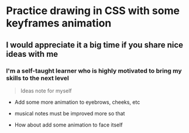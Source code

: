 # Practice drawing in CSS with some keyframes animation

## I would appreciate it a big time if you share nice ideas with me

### I'm a self-taught learner who is highly motivated to bring my skills to the next level

>Ideas note for myself

* Add some more animation to eyebrows, cheeks, etc

* musical notes must be improved more so that

* How about add some animation to face itself
